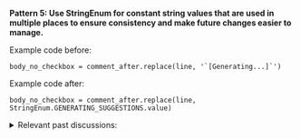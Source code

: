 <b>Pattern 5: Use StringEnum for constant string values that are used in multiple places to ensure consistency and make future changes easier to manage.</b>

Example code before:
```
body_no_checkbox = comment_after.replace(line, '`[Generating...]`')
```

Example code after:
```
body_no_checkbox = comment_after.replace(line, StringEnum.GENERATING_SUGGESTIONS.value)
```

<details><summary>Relevant past discussions: </summary>

- https://github.com/Codium-ai/pr-agent-pro/pull/918#discussion_r1944208162
- https://github.com/Codium-ai/pr-agent-pro/pull/918#discussion_r1944256344
- https://github.com/Codium-ai/pr-agent-pro/pull/918#discussion_r1944259576
</details>
